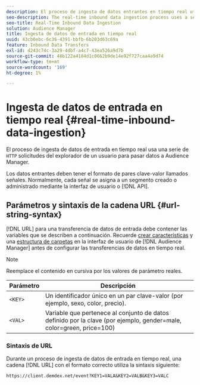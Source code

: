 ```yaml
---
description: El proceso de ingesta de datos entrantes en tiempo real utiliza una serie de solicitudes HTTP desde el explorador de un usuario para pasar datos a Audience Manager.
seo-description: The real-time inbound data ingestion process uses a series of HTTP requests from a user's browser to pass in data to Audience Manager.
seo-title: Real-Time Inbound Data Ingestion
solution: Audience Manager
title: Ingesta de datos de entrada en tiempo real
uuid: 43cb0ebc-6c36-4391-bbfb-6b203d63c69a
feature: Inbound Data Transfers
exl-id: d243c74c-3a29-4dbf-a4c7-43ea526a9d7b
source-git-commit: 48b122a4184d1c0662b9de14e92f727caa4a9d74
workflow-type: tm+mt
source-wordcount: '169'
ht-degree: 1%

---
```


# Ingesta de datos de entrada en tiempo real {#real-time-inbound-data-ingestion}

El proceso de ingesta de datos de entrada en tiempo real usa una serie de `HTTP` solicitudes del explorador de un usuario para pasar datos a Audience Manager.

<!-- c_rt_inbound_real_time.xml -->

Los datos entrantes deben tener el formato de pares clave-valor llamados señales. Normalmente, cada señal se asigna a un segmento creado o administrado mediante la interfaz de usuario o [!DNL API].

## Parámetros y sintaxis de la cadena URL {#url-string-syntax}

[!DNL URL] para una transferencia de datos de entrada debe contener las variables que se describen a continuación. Recuerde [crear características](../../../features/traits/create-onboarded-rule-based-traits.md) y una [estructura de carpetas](../../../features/traits/trait-storage.md#create-trait-storage-folder) en la interfaz de usuario de [!DNL Audience Manager] antes de configurar las transferencias de datos en tiempo real.

>[!NOTE]
>
>Reemplace el contenido en cursiva por los valores de parámetro reales.

| Parámetro | Descripción |
|---|---|
| `<KEY>` | Un identificador único en un par clave-valor (por ejemplo, sexo, color, precio). |
| `<VAL>` | Variable que pertenece al conjunto de datos definido por la clave (por ejemplo, gender=male, color=green, price=100) |

### Sintaxis de URL

Durante un proceso de ingesta de datos de entrada en tiempo real, una cadena [!DNL URL] con el formato correcto utiliza la sintaxis siguiente:

```
https://client.demdex.net/event?KEY1=VALA&KEY2=VALB&KEY3=VALC
```
